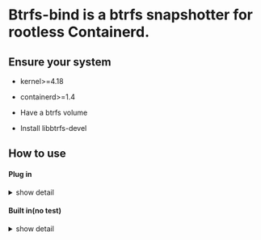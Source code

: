 # Btrfs-bind is a btrfs snapshotter for rootless Containerd.

## Ensure your system

* kernel>=4.18

* containerd>=1.4

* Have a btrfs volume

* Install libbtrfs-devel

## How to use

#### Plug in

<details>
<summary>show detail</summary>
<p>

```shell
git clone <this repo>
cd btrfs-bind-snapshotter/cmd/btrfs-bind-snapshotter
go build
```

You can get btrfs-bind-snapshotter binary, then move this file to "/bin" .

Use it directly without systemd

```shell
btrfs-bind-snapshotter /run/containerd/containerd-btrfs-bind.sock /var/lib/containerd/io.containerd.snapshotter.v1.btrfs-bind/
```

If you have systemd, create this file.

```toml
#/lib/systemd/system/containerd-fuse-overlayfs.service
[Unit]
Description=containerd-btrfs-bind
PartOf=containerd.service

[Service]
ExecStart=btrfs-bind-snapshotter "/run/containerd/containerd-btrfs-bind.sock" "/var/lib/containerd/io.containerd.snapshotter.v1.btrfs-bind/"
ExecReload=/bin/kill -s HUP $MAINPID
RestartSec=2
Restart=always
Type=simple
KillMode=mixed

[Install]
WantedBy=default.target
```

Do not forget enable the service now.

```shell
systemctl daemon-reload
systemctl enable --now containerd-fuse-overlayfs
```

Modify Containerd configuration.

```toml
#/etc/containerd/config.toml
version=2
[plugins."io.containerd.grpc.v1.cri".containerd]
snapshotter="btrfs-bind"
[proxy_plugins]
[proxy_plugins."btrfs-bind"]
type = "snapshot"
address = "/run/containerd/containerd-btrfs-bind.sock"
```
</p>
</details>

#### Built in(no test)

<details>
<summary>show detail</summary>
<p>

Add this file.

```go
//$GOPATH/src/github.com/containerd/containerd/cmd/containerd/builtins_btrfsbind_linux.go
/*
   Copyright The containerd Authors.

   Licensed under the Apache License, Version 2.0 (the "License");
   you may not use this file except in compliance with the License.
   You may obtain a copy of the License at

       http://www.apache.org/licenses/LICENSE-2.0

   Unless required by applicable law or agreed to in writing, software
   distributed under the License is distributed on an "AS IS" BASIS,
   WITHOUT WARRANTIES OR CONDITIONS OF ANY KIND, either express or implied.
   See the License for the specific language governing permissions and
   limitations under the License.
*/

package main

import _ <<I donot know>>
```

Modify Containerd configuration.
```toml
#/etc/containerd/config.toml
version=2
[plugins."io.containerd.grpc.v1.cri".containerd]
snapshotter="btrfs-bind"
```
</p>
</details>